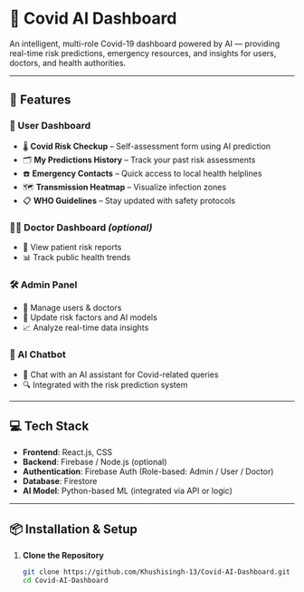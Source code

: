 
# 🦠 Covid AI Dashboard

An intelligent, multi-role Covid-19 dashboard powered by AI — providing real-time risk predictions, emergency resources, and insights for users, doctors, and health authorities.

---

## 🚀 Features

### 👤 User Dashboard
- 🌡️ **Covid Risk Checkup** – Self-assessment form using AI prediction
- 🗂️ **My Predictions History** – Track your past risk assessments
- ☎️ **Emergency Contacts** – Quick access to local health helplines
- 🗺️ **Transmission Heatmap** – Visualize infection zones
- 📋 **WHO Guidelines** – Stay updated with safety protocols

### 👨‍⚕️ Doctor Dashboard *(optional)*
- 📁 View patient risk reports
- 📊 Track public health trends

### 🛠 Admin Panel
- 👥 Manage users & doctors
- 🔄 Update risk factors and AI models
- 📈 Analyze real-time data insights

### 🤖 AI Chatbot
- 🧠 Chat with an AI assistant for Covid-related queries
- 🔍 Integrated with the risk prediction system

---

## 💻 Tech Stack

- **Frontend**: React.js, CSS
- **Backend**: Firebase / Node.js (optional)
- **Authentication**: Firebase Auth (Role-based: Admin / User / Doctor)
- **Database**: Firestore
- **AI Model**: Python-based ML (integrated via API or logic)

---

## 📦 Installation & Setup

1. **Clone the Repository**
   ```bash
   git clone https://github.com/Khushisingh-13/Covid-AI-Dashboard.git
   cd Covid-AI-Dashboard
